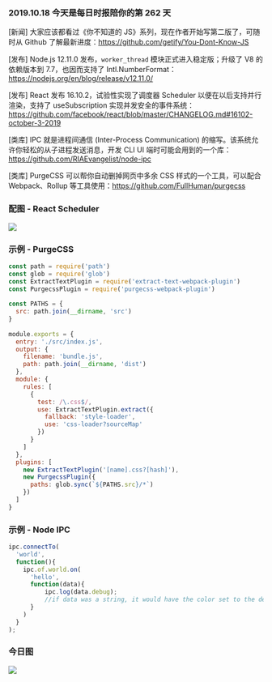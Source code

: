 ### 2019.10.18 今天是每日时报陪你的第 262 天

[新闻] 大家应该都看过《你不知道的 JS》系列，现在作者开始写第二版了，可随时从 Github 了解最新进度：<https://github.com/getify/You-Dont-Know-JS>

[发布] Node.js 12.11.0 发布，`worker_thread` 模块正式进入稳定版；升级了 V8 的依赖版本到 7.7，也因而支持了 Intl.NumberFormat：<https://nodejs.org/en/blog/release/v12.11.0/>

[发布] React 发布 16.10.2，试验性实现了调度器 Scheduler 以便在以后支持并行渲染，支持了 useSubscription 实现并发安全的事件系统：<https://github.com/facebook/react/blob/master/CHANGELOG.md#16102-october-3-2019>

[类库] IPC 就是进程间通信 (Inter-Process Communication) 的缩写。该系统允许你轻松的从子进程发送消息，开发 CLI UI 端时可能会用到的一个库：<https://github.com/RIAEvangelist/node-ipc>

[类库] PurgeCSS 可以帮你自动删掉网页中多余 CSS 样式的一个工具，可以配合 Webpack、Rollup 等工具使用：<https://github.com/FullHuman/purgecss>

### 配图 - React Scheduler
![](https://pic4.zhimg.com/v2-53b20aad654ea61d92787d5ac4020469_1200x500.jpg)

### 示例 - PurgeCSS
```js
const path = require('path')
const glob = require('glob')
const ExtractTextPlugin = require('extract-text-webpack-plugin')
const PurgecssPlugin = require('purgecss-webpack-plugin')
​
const PATHS = {
  src: path.join(__dirname, 'src')
}
​
module.exports = {
  entry: './src/index.js',
  output: {
    filename: 'bundle.js',
    path: path.join(__dirname, 'dist')
  },
  module: {
    rules: [
      {
        test: /\.css$/,
        use: ExtractTextPlugin.extract({
          fallback: 'style-loader',
          use: 'css-loader?sourceMap'
        })
      }
    ]
  },
  plugins: [
    new ExtractTextPlugin('[name].css?[hash]'),
    new PurgecssPlugin({
      paths: glob.sync(`${PATHS.src}/*`)
    })
  ]
}
```

### 示例 - Node IPC
```js
ipc.connectTo(
  'world',
  function(){
    ipc.of.world.on(
      'hello',
      function(data){
          ipc.log(data.debug);
          //if data was a string, it would have the color set to the debug style applied to it
      }
    )
  }
);
```

### 今日图
![](http://qn.40zhe.com/16dd923cbe1dd378)
